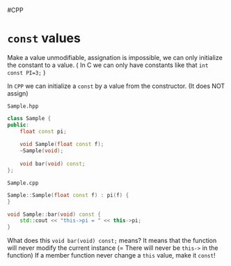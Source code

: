 #CPP 

# `const` values

Make a value unmodifiable,  assignation is impossible, we can only initialize the  constant to a value. 
( In C we can only have constants like that `int const PI=3;` )

In `CPP` we can initialize a `const` by a value from the constructor. (It does NOT assign)

`Sample.hpp`
```CPP
class Sample {
public:
	float const pi;
	
	void Sample(float const f);
	~Sample(void);
	
	void bar(void) const; 
};
```
`Sample.cpp`
```CPP
Sample::Sample(float const f) : pi(f) {
}

void Sample::bar(void) const {
	std::cout << "this->pi = " << this->pi;
}
```

What does this `void bar(void) const;` means?
It means that the function will never modify the current instance (= There will never be `this->` in the function)
If a member function never change a `this` value, make it `const`!
